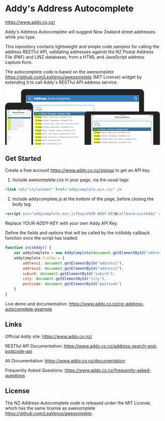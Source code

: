 # Addy's Address Autocomplete

https://www.addy.co.nz/

Addy's Address Autocomplete will suggest New Zealand street addresses while you type.  

This repository contains lightweight and simple code samples for calling the address RESTful API, validating addresses against the 
NZ Postal Address File (PAF) and LINZ databases, from a HTML and JavaScript address capture form.

The autocomplete code is based on the awesomplete <https://github.com/LeaVerou/awesomplete> (MIT License) 
widget by extending it to call Addy's RESTful API address service.

![Addy Address Autocomplete](https://github.com/addynz/NZ-Address-Autocomplete/blob/master/MobileDevices.png)

## Get Started

Create a free account <https://www.addy.co.nz/signup> to get an API key.

1) Include awesomplete.css in your page, via the usual tags:

```html
<link rel="stylesheet" href="addycomplete.min.css" />
```

2) Include addycomplete.js at the bottom of the page, before closing the body tag:

```html
<script src="addycomplete.min.js?key=YOUR-ADDY-KEY&callback=initAddy" async defer></script>
```
Replace YOUR-ADDY-KEY with your own Addy API Key. 

Define the fields and options that will be called by the initAddy callback function once the script has loaded.

```javascript
function initAddy() {
    var addyComplete = new AddyComplete(document.getElementById("address1"));
    addyComplete.fields = {
        address1: document.getElementById("address1"),
        address2: document.getElementById("address2"),
        suburb: document.getElementById("suburb"),
        city: document.getElementById("city"),
        postcode: document.getElementById("postcode")
    }
}
```

Live demo and documentation: <https://www.addy.co.nz/nz-address-autocomplete-example>

## Links

Official Addy site: <https://www.addy.co.nz/>

RESTful API Documentation: <https://www.addy.co.nz/address-search-and-postcode-api>

All Documentation: <https://www.addy.co.nz/documentation>

Frequently Asked Questions: <https://www.addy.co.nz/frequently-asked-questions>

## License

The NZ-Address-Autocomplete code is released under the MIT License, 
which has the same license as awesomplete <https://github.com/LeaVerou/awesomplete>.
